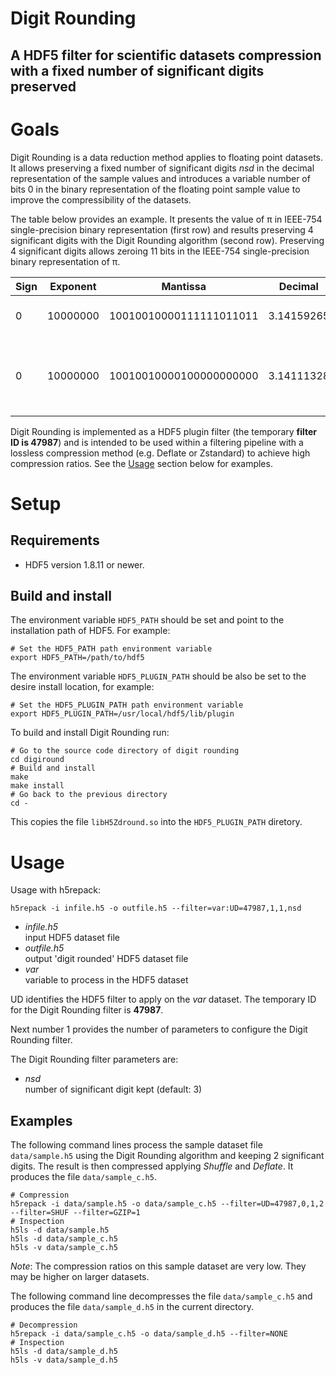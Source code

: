 # Digit Rounding
## A HDF5 filter for scientific datasets compression with a fixed number of significant digits preserved


# Goals

Digit Rounding is a data reduction method applies to floating point
datasets.  It allows preserving a fixed number of significant digits
*nsd* in the decimal representation of the sample values and introduces
a variable number of bits 0 in the binary representation of the floating
point sample value to improve the compressibility of the datasets.

The table below provides an example. It presents the value of π in
IEEE-754 single-precision binary representation (first row) and results
preserving 4 significant digits with the Digit Rounding algorithm
(second row). Preserving 4 significant digits allows zeroing 11 bits in
the IEEE-754 single-precision binary representation of π.

| Sign | Exponent | Mantissa                | Decimal    | Note             |
| -----|----------| ------------------------| -----------| -----------------|
| 0    | 10000000 | 10010010000111111011011 | 3.14159265 | Exact value of π |
| 0    | 10000000 | 10010010000100000000000 | 3.14111328 | Result of the Digit Rounding algorithm with *nsd* = 4|

Digit Rounding is implemented as a HDF5 plugin filter (the temporary
**filter ID is 47987**) and is intended to be used within a filtering
pipeline with a lossless compression method (e.g. Deflate or Zstandard)
to achieve high compression ratios. See the [Usage](#usage) section
below for examples.

# Setup

## Requirements

- HDF5 version 1.8.11 or newer.

## Build and install

The environment variable `HDF5_PATH` should be set and point to the
installation path of HDF5. For example:
    
	# Set the HDF5_PATH path environment variable
    export HDF5_PATH=/path/to/hdf5
    
The environment variable `HDF5_PLUGIN_PATH` should be also be set to the
desire install location, for example:

	# Set the HDF5_PLUGIN_PATH path environment variable
	export HDF5_PLUGIN_PATH=/usr/local/hdf5/lib/plugin

To build and install Digit Rounding run: 

	# Go to the source code directory of digit rounding
	cd digiround
	# Build and install
	make
	make install
	# Go back to the previous directory
	cd -

This copies the file `libH5Zdround.so` into the `HDF5_PLUGIN_PATH`
diretory.

# Usage

Usage with h5repack:

	h5repack -i infile.h5 -o outfile.h5 --filter=var:UD=47987,1,1,nsd

- *infile.h5*  
   input HDF5 dataset file
- *outfile.h5*  
   output 'digit rounded' HDF5 dataset file
- *var*  
	variable to process in the HDF5 dataset

UD identifies the HDF5 filter to apply on the *var* dataset. The
temporary ID for the Digit Rounding filter is **47987**. 

Next number 1 provides the number of parameters to configure the Digit
Rounding filter.

The Digit Rounding filter parameters are:

- *nsd*  
	number of significant digit kept (default: 3)

	
## Examples 

The following command lines process the sample dataset file
`data/sample.h5` using the Digit Rounding algorithm and keeping 2
significant digits. The result is then compressed applying *Shuffle* and
*Deflate*. It produces the file `data/sample_c.h5`.

    # Compression
	h5repack -i data/sample.h5 -o data/sample_c.h5 --filter=UD=47987,0,1,2 --filter=SHUF --filter=GZIP=1
    # Inspection
    h5ls -d data/sample.h5
    h5ls -d data/sample_c.h5
    h5ls -v data/sample_c.h5

*Note*: The compression ratios on this sample dataset are very low. They
may be higher on larger datasets.
         
The following command line decompresses the file `data/sample_c.h5` and
produces the file `data/sample_d.h5` in the current directory.

    # Decompression
	h5repack -i data/sample_c.h5 -o data/sample_d.h5 --filter=NONE
    # Inspection
    h5ls -d data/sample_d.h5
    h5ls -v data/sample_d.h5
